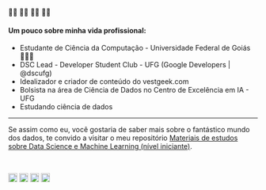 👋🏾 👋🏾 👋🏾 👋🏾 
#### Um pouco sobre minha vida profissional:
- Estudante de Ciência da Computação - Universidade Federal de Goiás 👨🏾‍💻 
- DSC Lead - Developer Student Club - UFG (Google Developers | @dscufg)
- Idealizador e criador de conteúdo do vestgeek.com
- Bolsista na área de Ciência de Dados no Centro de Excelência em IA - UFG
- Estudando ciência de dados<br>
  
</p>
  
-----
  <p>
Se assim como eu, você gostaria de saber mais sobre o fantástico mundo dos dados, te convido a visitar o meu repositório 
<a href="https://github.com/WendelMarques/materiais-de-estudos-sobre-data-science-deep-machine-learning/">Materiais de estudos sobre Data Science e Machine Learning (nível iniciante)</a>.</p>


<br>
<p align="left">
<a href="https://linkedin.com/in/wendelmarques" target="blank"><img align="center" src="https://cdn-icons-png.flaticon.com/512/174/174857.png" alt="wendelmarques" height="18" width="18" /></a>
<a href="https://kaggle.com/wendelmarques" target="blank"><img align="center" src="https://storage.scolary.com/storage/file/public/71b68248-ba0a-4b26-b15f-0c77cdf341cd.svg" alt="wendelmarques" height="18" width="18" /></a>
<a href="https://instagram.com/wwwendel" target="blank"><img align="center" src="https://upload.wikimedia.org/wikipedia/commons/thumb/a/a5/Instagram_icon.png/1024px-Instagram_icon.png" alt="wwwendel" height="18" width="18" /></a>
<a href="https://medium.com/@wendelmarques" target="blank"><img align="center" src="https://cdn4.iconfinder.com/data/icons/social-media-2210/24/Medium-512.png" alt="@wendelmarquesjs" height="18" width="18" /></a>
</p>
